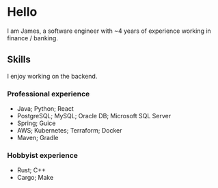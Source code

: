 # Hello
I am James, a software engineer with ~4 years of experience working in finance / banking.

## Skills
I enjoy working on the backend.

### Professional experience
- Java; Python; React
- PostgreSQL; MySQL; Oracle DB; Microsoft SQL Server
- Spring; Guice
- AWS; Kubernetes; Terraform; Docker
- Maven; Gradle

### Hobbyist experience
- Rust; C++
- Cargo; Make

